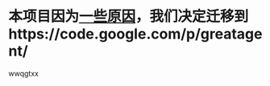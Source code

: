 # 本项目因为[一些原因](https://code.google.com/p/greatagent/wiki/WhyMove)，我们决定迁移到https://code.google.com/p/greatagent/ #

wwqgtxx